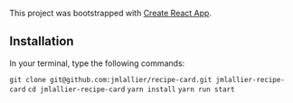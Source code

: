 This project was bootstrapped with [Create React App](https://github.com/facebookincubator/create-react-app).

## Installation

In your terminal, type the following commands:

`git clone git@github.com:jmlallier/recipe-card.git jmlallier-recipe-card`
`cd jmlallier-recipe-card`
`yarn install`
`yarn run start`